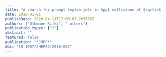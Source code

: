 ```yaml
---
title: "A search for prompt lepton-jets in $pp$ collisions at $sqrts=$ 8 TeV with the ATLAS detector"
date: 2016-01-01
publishDate: 2020-04-11T12:00:03.263576Z
authors: ["Othmane Rifki", " others"]
publication_types: ["2"]
abstract: ""
featured: false
publication: "*JHEP*"
doi: "10.1007/JHEP02(2016)062"
---
```


